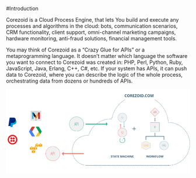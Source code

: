 #Introduction

Corezoid is a Cloud Process Engine, that lets You build and execute any processes and algorithms in the cloud: bots, communication scenarios, CRM functionality, client support, omni-channel marketing campaigns, hardware monitoring, anti-fraud solutions, financial management tools.  

You may think of Corezoid as a “Crazy Glue for APIs” or a metaprogramming language. It doesn’t matter which language the software you want to connect to Corezoid was created in: PHP, Perl, Python, Ruby, JavaScript, Java, Erlang, C++, C#, etc. If your system has APIs, it can push data to Corezoid, where you can describe the logic of the whole process, orchestrating data from dozens or hundreds of APIs.

![API](api/img/API.png)